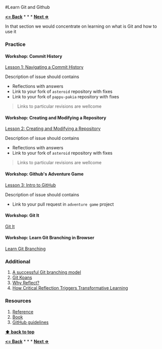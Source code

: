 #Learn Git and Github

**[<= Back](../04-tools-for-development/tools-for-development.md)**		*	*	*	**[Next =>](../04-tools-for-development/tools-for-development.md)**

In that section we would concentrate on learning on what is Git and how to use it

### Practice

#### Workshop: Commit History

[Lesson 1: Navigating a Commit History](https://www.udacity.com/course/viewer#!/c-ud775/l-2980038599/m-2960778925)

Description of issue should contains
 
* Reflections with answers 
* Link to your fork of `asteroid` repository with fixes
* Link to your fork of `pappu-pakia` repository with fixes

>Links to particular revisions are wellcome


#### Workshop: Creating and Modifying a Repository

[Lesson 2: Creating and Modifying a Repository](https://www.udacity.com/course/viewer#!/c-ud775/l-2969618657/m-2960548760)

Description of issue should contains

* Reflections with answers 
* Link to your fork of `asteroid` repository with fixes

>Links to particular revisions are wellcome

#### Workshop: Github's Adventure Game 

[Lesson 3: Intro to GitHub](https://www.udacity.com/course/viewer#!/c-ud775/l-3105028581/m-3089888671)

Description of issue should contains

* Link to your pull request in `adventure game` project

#### Workshop: Git It

[Git It](http://jlord.us/git-it/)

#### Workshop: Learn Git Branching in Browser

[Learn Git Branching](http://pcottle.github.io/learnGitBranching)


### Additional

1. [A successful Git branching model](http://nvie.com/posts/a-successful-git-branching-model/)
1. [Git Koans](http://stevelosh.com/blog/2013/04/git-koans/)
1. [Why Reflect?](https://sites.google.com/site/reflection4learning/why-reflect)
1. [How Critical Reflection Triggers Transformative Learning](http://184.182.233.150/rid=1LW06D9V6-26428MK-1Z64/Mezirow's%20chapter,%20How%20Critical%20Refletion%20Triggers%20TL.pdf)


### Resources

1. [Reference](http://git-scm.com/docs)
1. [Book](http://git-scm.com/book)
1. [GitHub guidelines](https://guides.github.com/)

**[⬆ back to top](#learn-git-and-github)**

**[<= Back](learning-principles.md)**		*	*	*	**[Next =>](tools-for-development.md)**
